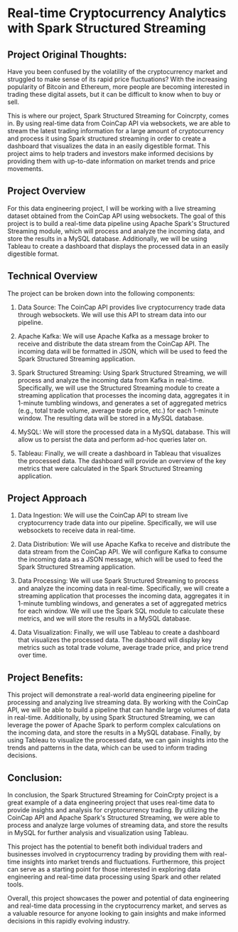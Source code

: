 # Real-time Cryptocurrency Analytics with Spark Structured Streaming 
## Project Original Thoughts:
Have you been confused by the volatility of the cryptocurrency market and struggled to make sense of its rapid price fluctuations? With the increasing popularity of Bitcoin and Ethereum, more people are becoming interested in trading these digital assets, but it can be difficult to know when to buy or sell.

This is where our project, Spark Structured Streaming for Coincrpty, comes in. By using real-time data from CoinCap API via websockets, we are able to stream the latest trading information for a large amount of cryptocurrency and process it using Spark structured streaming in order to create a dashboard that visualizes the data in an easily digestible format. This project aims to help traders and investors make informed decisions by providing them with up-to-date information on market trends and price movements.
  
## Project Overview
For this data engineering project, I will be working with a live streaming dataset obtained from the CoinCap API using websockets. The goal of this project is to build a real-time data pipeline using Apache Spark's Structured Streaming module, which will process and analyze the incoming data, and store the results in a MySQL database. Additionally, we will be using Tableau to create a dashboard that displays the processed data in an easily digestible format.

## Technical Overview
The project can be broken down into the following components:

1. Data Source: The CoinCap API provides live cryptocurrency trade data through websockets. We will use this API to stream data into our pipeline.

2. Apache Kafka: We will use Apache Kafka as a message broker to receive and distribute the data stream from the CoinCap API. The incoming data will be formatted in JSON, which will be used to feed the Spark Structured Streaming application.

3. Spark Structured Streaming: Using Spark Structured Streaming, we will process and analyze the incoming data from Kafka in real-time. Specifically, we will use the Structured Streaming module to create a streaming application that processes the incoming data, aggregates it in 1-minute tumbling windows, and generates a set of aggregated metrics (e.g., total trade volume, average trade price, etc.) for each 1-minute window. The resulting data will be stored in a MySQL database.

4. MySQL: We will store the processed data in a MySQL database. This will allow us to persist the data and perform ad-hoc queries later on.

5. Tableau: Finally, we will create a dashboard in Tableau that visualizes the processed data. The dashboard will provide an overview of the key metrics that were calculated in the Spark Structured Streaming application.

## Project Approach

1. Data Ingestion: We will use the CoinCap API to stream live cryptocurrency trade data into our pipeline. Specifically, we will use websockets to receive data in real-time.

2. Data Distribution: We will use Apache Kafka to receive and distribute the data stream from the CoinCap API. We will configure Kafka to consume the incoming data as a JSON message, which will be used to feed the Spark Structured Streaming application.

3. Data Processing: We will use Spark Structured Streaming to process and analyze the incoming data in real-time. Specifically, we will create a streaming application that processes the incoming data, aggregates it in 1-minute tumbling windows, and generates a set of aggregated metrics for each window. We will use the Spark SQL module to calculate these metrics, and we will store the results in a MySQL database.

4. Data Visualization: Finally, we will use Tableau to create a dashboard that visualizes the processed data. The dashboard will display key metrics such as total trade volume, average trade price, and price trend over time.

## Project Benefits:

This project will demonstrate a real-world data engineering pipeline for processing and analyzing live streaming data. By working with the CoinCap API, we will be able to build a pipeline that can handle large volumes of data in real-time. Additionally, by using Spark Structured Streaming, we can leverage the power of Apache Spark to perform complex calculations on the incoming data, and store the results in a MySQL database. Finally, by using Tableau to visualize the processed data, we can gain insights into the trends and patterns in the data, which can be used to inform trading decisions.

## Conclusion:

In conclusion, the Spark Structured Streaming for CoinCrpty project is a great example of a data engineering project that uses real-time data to provide insights and analysis for cryptocurrency trading. By utilizing the CoinCap API and Apache Spark's Structured Streaming, we were able to process and analyze large volumes of streaming data, and store the results in MySQL for further analysis and visualization using Tableau.

This project has the potential to benefit both individual traders and businesses involved in cryptocurrency trading by providing them with real-time insights into market trends and fluctuations. Furthermore, this project can serve as a starting point for those interested in exploring data engineering and real-time data processing using Spark and other related tools.

Overall, this project showcases the power and potential of data engineering and real-time data processing in the cryptocurrency market, and serves as a valuable resource for anyone looking to gain insights and make informed decisions in this rapidly evolving industry.





